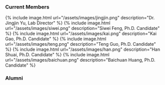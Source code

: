 ### Current Members 

{% include image.html url="/assets/images/jingjin.png" description="Dr. Jingjin Yu, Lab Director" %}
{% include image.html url="/assets/images/siwei.png" description="Siwei Feng, Ph.D. Candidate" %}
{% include image.html url="/assets/images/kai.png" description="Kai Gao, Ph.D. Candidate" %}
{% include image.html url="/assets/images/teng.png" description="Teng Guo, Ph.D. Candidate" %}
{% include image.html url="/assets/images/han.png" description="Han Shuai, Ph.D. Candidate" %}
{% include image.html url="/assets/images/baichuan.png" description="Baichuan Huang, Ph.D. Candidate" %}

### Alumni 
